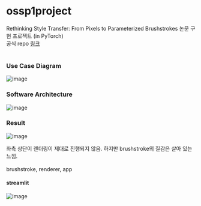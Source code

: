# ossp1project

Rethinking Style Transfer: From Pixels to Parameterized Brushstrokes 논문 구현 프로젝트 (in PyTorch)<br/>
공식 repo <a href="https://github.com/CompVis/brushstroke-parameterized-style-transfer">링크</a> <br/>
<br/>
### Use Case Diagram
![image](https://user-images.githubusercontent.com/60024018/178115869-d0ea7317-8a52-41d8-bb55-6bc63c850a19.png)

### Software Architecture
![image](https://user-images.githubusercontent.com/60024018/178115865-491b421c-8f10-45b9-b8de-efc1cb30422e.png)

### Result
![image](https://user-images.githubusercontent.com/60024018/178115758-825d991b-1e41-497d-bc78-3aff76e46e2e.png)

좌측 상단이 렌더링이 제대로 진행되지 않음. 하지만 brushstroke의 질감은 살아 있는 느낌. <br/>
<br/>
brushstroke, renderer, app <br/>

#### streamlit
![image](https://user-images.githubusercontent.com/60024018/178115947-4ef7aabc-2464-4f3d-96a6-49cccf81dced.png)
